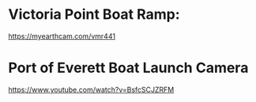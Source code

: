 # Victoria Point Boat Ramp:
https://myearthcam.com/vmr441

# Port of Everett Boat Launch Camera
https://www.youtube.com/watch?v=BsfcSCJZRFM